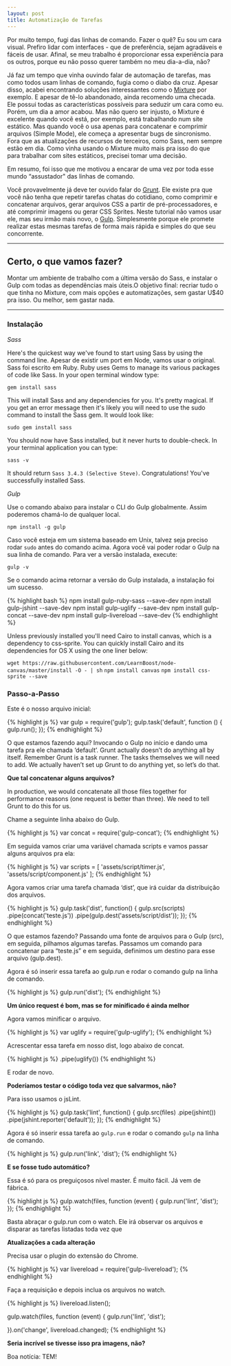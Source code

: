 ```yaml
---
layout: post
title: Automatização de Tarefas
---
```


Por muito tempo, fugi das linhas de comando. Fazer o quê? Eu sou um cara visual. Prefiro lidar com interfaces - que de preferência, sejam agradáveis e fáceis de usar. Afinal, se meu trabalho é proporcionar essa experiência para os outros, porque eu não posso querer também no meu dia-a-dia, não?

Já faz um tempo que vinha ouvindo falar de automação de tarefas, mas como todos usam linhas de comando, fugia como o diabo da cruz. Apesar disso, acabei encontrando soluções interessantes como o [Mixture](http://mixture.io/) por exemplo. E apesar de tê-lo abandonado, ainda recomendo uma checada. Ele possui todas as características possíveis para seduzir um cara como eu. Porém, um dia a amor acabou. Mas não quero ser injusto, o Mixture é excelente quando você está, por exemplo, está trabalhando num site estático. Mas quando você o usa apenas para concatenar e comprimir arquivos (Simple Mode), ele começa a apresentar bugs de sincronismo. Fora que as atualizações de recursos de terceiros, como Sass, nem sempre estão em dia. Como vinha usando o Mixture muito mais pra isso do que para trabalhar com sites estáticos, precisei tomar uma decisão.

Em resumo, foi isso que me motivou a encarar de uma vez por toda esse mundo “assustador" das linhas de comando.

Você provavelmente já deve ter ouvido falar do [Grunt](http://gruntjs.com/). Ele existe pra que você não tenha que repetir tarefas chatas do cotidiano, como comprimir e concatenar arquivos, gerar arquivos CSS a partir de pré-processadores, e até comprimir imagens ou gerar CSS Sprites. Neste tutorial não vamos usar ele, mas seu irmão mais novo, o [Gulp](http://gulpjs.com/). Simplesmente porque ele promete realizar estas mesmas tarefas de forma mais rápida e simples do que seu concorrente.

-----

## Certo, o que vamos fazer?

Montar um ambiente de trabalho com a última versão do Sass, e instalar o Gulp com todas as dependências mais úteis.O objetivo final: recriar tudo o que tinha no Mixture, com mais opções e automatizações, sem gastar U$40 pra isso. Ou melhor, sem gastar nada.

-----

### Instalação

*Sass*

Here's the quickest way we've found to start using Sass by using the command line. Apesar de existir um port em Node, vamos usar o original. Sass foi escrito em Ruby. Ruby uses Gems to manage its various packages of code like Sass. In your open terminal window type:

`gem install sass`

This will install Sass and any dependencies for you. It's pretty magical. If you get an error message then it's likely you will need to use the sudo command to install the Sass gem. It would look like:

`sudo gem install sass`

You should now have Sass installed, but it never hurts to double-check. In your terminal application you can type:

`sass -v`

It should return `Sass 3.4.3 (Selective Steve)`. Congratulations! You've successfully installed Sass.

*Gulp*

Use o comando abaixo para instalar o CLI do Gulp globalmente. Assim poderemos chamá-lo de qualquer local.

`npm install -g gulp`

Caso você esteja em um sistema baseado em Unix, talvez seja preciso rodar `sudo` antes do comando acima. Agora você vai poder rodar o Gulp na sua linha de comando. Para ver a versão instalada, execute:

`gulp -v`

Se o comando acima retornar a versão do Gulp instalada, a instalação foi um sucesso.

{% highlight bash %}
npm install gulp-ruby-sass --save-dev
npm install gulp-jshint --save-dev
npm install gulp-uglify --save-dev
npm install gulp-concat --save-dev
npm install gulp-livereload --save-dev
{% endhighlight %}

Unless previously installed you'll need Cairo to install canvas, which is a dependency to css-sprite. You can quickly install Cairo and its dependencies for OS X using the one liner below:

`wget https://raw.githubusercontent.com/LearnBoost/node-canvas/master/install -O - | sh`
`npm install canvas`
`npm install css-sprite --save`

### Passo-a-Passo

Este é o nosso arquivo inicial:

{% highlight js %}
var gulp = require('gulp');
gulp.task('default', function ()
{
    gulp.run();
});
{% endhighlight %}

O que estamos fazendo aqui? Invocando o Gulp no início e dando uma tarefa pra ele chamada ‘default’. Grunt actually doesn’t do anything all by itself. Remember Grunt is a task runner. The tasks themselves we will need to add. We actually haven’t set up Grunt to do anything yet, so let’s do that.

**Que tal concatenar alguns arquivos?**

In production, we would concatenate all those files together for performance reasons (one request is better than three). We need to tell Grunt to do this for us.

Chame a seguinte linha abaixo do Gulp.

{% highlight js %}
var concat = require('gulp-concat');
{% endhighlight %}

Em seguida vamos criar uma variável chamada scripts e vamos passar alguns arquivos pra ela:

{% highlight js %}
var scripts = [ 'assets/script/timer.js', 'assets/script/component.js' ];
{% endhighlight %}

Agora vamos criar uma tarefa chamada ‘dist’, que irá cuidar da distribuição dos arquivos.

{% highlight js %}
gulp.task('dist', function()
{
    gulp.src(scripts)
    .pipe(concat('teste.js'))
    .pipe(gulp.dest('assets/script/dist'));
});
{% endhighlight %}

O que estamos fazendo? Passando uma fonte de arquivos para o Gulp (src), em seguida, pilhamos algumas tarefas. Passamos um comando para concatenar para “teste.js” e em seguida, definimos um destino para esse arquivo (gulp.dest).

Agora é só inserir essa tarefa ao gulp.run e rodar o comando gulp na linha de comando.

{% highlight js %}
gulp.run('dist');
{% endhighlight %}

**Um único request é bom, mas se for minificado é ainda melhor**

Agora vamos minificar o arquivo.

{% highlight js %}
var uglify = require('gulp-uglify');
{% endhighlight %}

Acrescentar essa tarefa em nosso dist, logo abaixo de concat.

{% highlight js %}
.pipe(uglify())
{% endhighlight %}

E rodar de novo.

**Poderíamos testar o código toda vez que salvarmos, não?**

Para isso usamos o jsLint.

{% highlight js %}
gulp.task('lint', function()
{
    gulp.src(files)
    .pipe(jshint())
    .pipe(jshint.reporter('default'));
});
{% endhighlight %}

Agora é só inserir essa tarefa ao `gulp.run` e rodar o comando `gulp` na linha de comando.

{% highlight js %}
gulp.run('link', 'dist');
{% endhighlight %}

**E se fosse tudo automático?**

Essa é só para os preguiçosos nível master. É muito fácil. Já vem de fábrica.

{% highlight js %}
gulp.watch(files, function (event)
{
    gulp.run('lint', 'dist');
});
{% endhighlight %}

Basta abraçar o gulp.run com o watch. Ele irá observar os arquivos e disparar as tarefas listadas toda vez que

**Atualizações a cada alteração**

Precisa usar o plugin do extensão do Chrome.

{% highlight js %}
var livereload = require('gulp-livereload');
{% endhighlight %}

Faça a requisição e depois inclua os arquivos no watch.

{% highlight js %}
livereload.listen();

gulp.watch(files, function (event)
{
    gulp.run('lint', 'dist');

}).on('change', livereload.changed);
{% endhighlight %}

**Seria incrível se tivesse isso pra imagens, não?**

Boa notícia: TEM!
